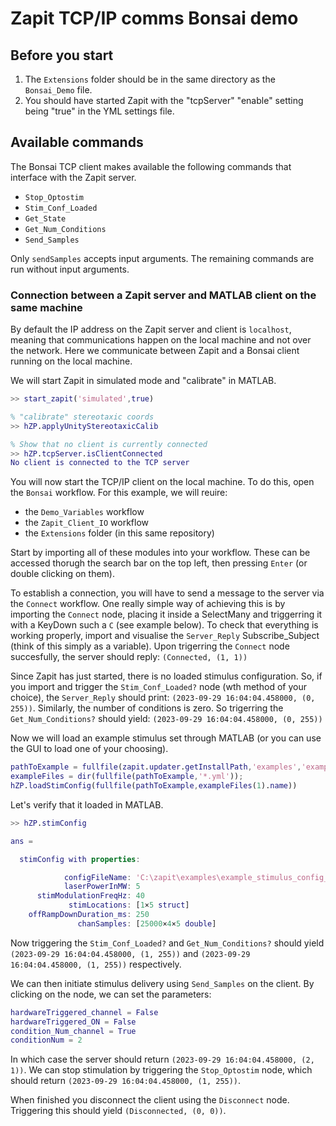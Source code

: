 # Zapit TCP/IP comms Bonsai demo 

## Before you start
1. The `Extensions` folder should be in the same directory as the `Bonsai_Demo` file.
2. You should have started Zapit with the "tcpServer" "enable" setting being "true" in the YML settings file.

## Available commands 
The Bonsai TCP client makes available the following commands that interface with the Zapit server. 

* `Stop_Optostim`
* `Stim_Conf_Loaded`
* `Get_State`
* `Get_Num_Conditions`
* `Send_Samples`

Only `sendSamples` accepts input arguments. 
The remaining commands are run without input arguments.


### Connection between a Zapit server and MATLAB client on the same machine
By default the IP address on the Zapit server and client is `localhost`, meaning that communications happen on the local machine and not over the network. 
Here we communicate between Zapit and a Bonsai client running on the local machine. 

We will start Zapit in simulated mode and "calibrate" in MATLAB.

```matlab
>> start_zapit('simulated',true)

% "calibrate" stereotaxic coords
>> hZP.applyUnityStereotaxicCalib

% Show that no client is currently connected
>> hZP.tcpServer.isClientConnected
No client is connected to the TCP server
```


You will now start the TCP/IP client on the local machine. 
To do this, open the `Bonsai` workflow. For this example, we will reuire:
- the `Demo_Variables` workflow
- the `Zapit_Client_IO` workflow
- the `Extensions` folder (in this same repository) 

Start by importing all of these modules into your workflow. These can be accessed thorugh the search bar on the top left, then pressing `Enter` (or double clicking on them).

To establish a connection, you will have to send a message to the server via the `Connect` workflow. One really simple way of achieving this is by importing the `Connect` node,  placing it inside a SelectMany and triggerring it with a KeyDown such a `C` (see example below).
To check that everything is working properly, import and visualise the `Server_Reply` Subscribe_Subject (think of this simply as a variable). Upon trigerring the `Connect` node succesfully, the server should reply: `(Connected, (1, 1))`

Since Zapit has just started, there is no loaded stimulus configuration. So, if you import and trigger the `Stim_Conf_Loaded?` node (wth method of your choice), the `Server_Reply` should print: `(2023-09-29 16:04:04.458000, (0, 255))`. Similarly, the number of conditions is zero. So trigerring the `Get_Num_Conditions?` should yield: `(2023-09-29 16:04:04.458000, (0, 255))`

Now we will load an example stimulus set through MATLAB (or you can use the GUI to load one of your choosing).
```matlab
pathToExample = fullfile(zapit.updater.getInstallPath,'examples','example_stimulus_config_files');
exampleFiles = dir(fullfile(pathToExample,'*.yml'));
hZP.loadStimConfig(fullfile(pathToExample,exampleFiles(1).name))
```
Let's verify that it loaded in MATLAB.
```matlab
>> hZP.stimConfig

ans = 

  stimConfig with properties:

            configFileName: 'C:\zapit\examples\example_stimulus_config_files\uniAndBilateral_5_conditions.yml'
            laserPowerInMW: 5
      stimModulationFreqHz: 40
             stimLocations: [1×5 struct]
    offRampDownDuration_ms: 250
               chanSamples: [25000×4×5 double]
```



Now triggering the `Stim_Conf_Loaded?` and `Get_Num_Conditions?` should yield `(2023-09-29 16:04:04.458000, (1, 255))` and `(2023-09-29 16:04:04.458000, (1, 255))` respectively.

We can then initiate stimulus delivery using `Send_Samples` on the client. By clicking on the node, we can set the parameters:

```matlab
hardwareTriggered_channel = False
hardwareTriggered_ON = False
condition_Num_channel = True
conditionNum = 2
```

In which case the server should return `(2023-09-29 16:04:04.458000, (2, 1))`. We can stop stimulation by triggering the `Stop_Optostim` node, which should return `(2023-09-29 16:04:04.458000, (1, 255))`.

When finished you disconnect the client using the `Disconnect` node. Triggering this should yield `(Disconnected, (0, 0))`.